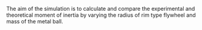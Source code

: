 The aim of the simulation is to calculate and compare the experimental and theoretical moment of inertia by varying the radius of rim type flywheel and mass of the metal ball. 
